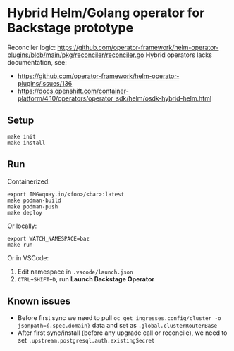 # Hybrid Helm/Golang operator for Backstage prototype

Reconciler logic: https://github.com/operator-framework/helm-operator-plugins/blob/main/pkg/reconciler/reconciler.go
Hybrid operators lacks documentation, see:
- https://github.com/operator-framework/helm-operator-plugins/issues/136
- https://docs.openshift.com/container-platform/4.10/operators/operator_sdk/helm/osdk-hybrid-helm.html

## Setup

```console
make init
make install
```

## Run


Containerized:

```console
export IMG=quay.io/<foo>/<bar>:latest
make podman-build
make podman-push
make deploy
```

Or locally:
```
export WATCH_NAMESPACE=baz
make run
```

Or in VSCode:

1. Edit namespace in `.vscode/launch.json`
2. `CTRL+SHIFT+D`, run **Launch Backstage Operator**


## Known issues

- Before first sync we need to pull `oc get ingresses.config/cluster -o jsonpath={.spec.domain}` data and set as `.global.clusterRouterBase`
- After first sync/install (before any upgrade call or reconcile), we need to set `.upstream.postgresql.auth.existingSecret`
